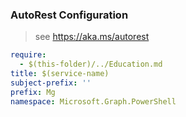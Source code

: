 ### AutoRest Configuration

> see https://aka.ms/autorest

``` yaml
require:
  - $(this-folder)/../Education.md
title: $(service-name)
subject-prefix: ''
prefix: Mg
namespace: Microsoft.Graph.PowerShell
```
